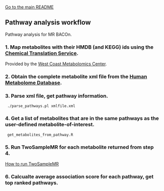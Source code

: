 [Go to the main README](https://github.com/NCBI-Hackathons/MR_BACOn/blob/master/README.md)

<h2>Pathway analysis workflow</h2>

Pathway analysis for MR BACOn.

### 1. Map metabolites with their HMDB (and KEGG) ids using the [Chemical Translation Service](http://cts.fiehnlab.ucdavis.edu/ ).

Provided by the [West Coast Metabolomics Center](http://metabolomics.ucdavis.edu/Downloads).

### 2. Obtain the complete metabolite xml file from the [Human Metabolome Database](http://www.hmdb.ca/downloads ).

### 3. Parse xml file, get pathway information.
	 ./parse_pathways.pl xmlfile.xml
### 4. Get a list of metabolites that are in the same pathways as the user-defined metabolite-of-interest.
	 get_metabolites_from_pathway.R

### 5. Run TwoSampleMR for each metabolite returned from step 4.

[How to run TwoSampleMR](https://github.com/NCBI-Hackathons/MR_BACOn/blob/master/RuningMR/MR_Readme.md)

### 6. Calcualte average association score for each pathway, get top ranked pathways.
